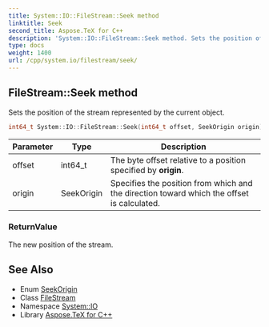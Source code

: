 ```yaml
---
title: System::IO::FileStream::Seek method
linktitle: Seek
second_title: Aspose.TeX for C++
description: 'System::IO::FileStream::Seek method. Sets the position of the stream represented by the current object in C++.'
type: docs
weight: 1400
url: /cpp/system.io/filestream/seek/
---
```

## FileStream::Seek method


Sets the position of the stream represented by the current object.

```cpp
int64_t System::IO::FileStream::Seek(int64_t offset, SeekOrigin origin) override
```


| Parameter | Type | Description |
| --- | --- | --- |
| offset | int64_t | The byte offset relative to a position specified by **origin**. |
| origin | SeekOrigin | Specifies the position from which and the direction toward which the offset is calculated. |

### ReturnValue

The new position of the stream.

## See Also

* Enum [SeekOrigin](../../seekorigin/)
* Class [FileStream](../)
* Namespace [System::IO](../../)
* Library [Aspose.TeX for C++](../../../)
